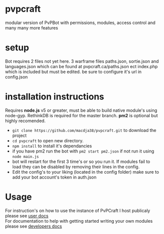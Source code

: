 # pvpcraft
modular version of PvPBot with permissions, modules, access control and many many more features

# setup
Bot requires 2 files not yet here.
3 warframe files paths.json, sortie.json and languages.json which can be found at pvpcraft.ca/paths.json ect
index.php which is included but must be edited. be sure to configure it's url in config.json

# installation instructions
 Requires **node.js** v5 or greater, must be able to build native module's using node-gyp. RethinkDB is required for the master branch. **pm2** is optional but highly recomended.

 - `git clone https://github.com/macdja38/pvpcraft.git` to download the project
 - `cd pvpcraft` to open new directory.
 - `npm install` to install it's dependancies
 - if you have pm2 run the bot with `pm2 start pm2.json` if not run it using `node main.js`
 - bot will restart for the first 3 time's or so you run it. If modules fail to load they can be disabled by removing their lines in the config. 
 - Edit the config's to your liking (located in the config folder) make sure to add your bot account's token in auth.json

# Usage
For instruction's on how to use the instance of PvPCraft I host publicaly please see [user docs](https://bot.pvpcraft.ca/docs)  
For documentation to help with getting started writing your own modules please see [developers docs](https://macdja38.github.io/pvpcraft/)
